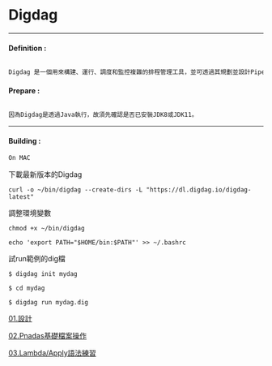 # Digdag

***
#### Definition :
```markdown

Digdag 是一個用來構建、運行、調度和監控複雜的排程管理工具，並可透過其規劃並設計PipeLine。

```
#### Prepare :
```markdown

因為Digdag是透過Java執行，故須先確認是否已安裝JDK8或JDK11。

```
***

#### Building  :
```markdown
On MAC 

```
下載最新版本的Digdag

``curl -o ~/bin/digdag --create-dirs -L "https://dl.digdag.io/digdag-latest"``

調整環境變數

``chmod +x ~/bin/digdag``

``echo 'export PATH="$HOME/bin:$PATH"' >> ~/.bashrc``

試run範例的dig檔

``$ digdag init mydag``

``$ cd mydag``

``$ digdag run mydag.dig``

   [01.設計](https://github.com/Wiwi-Creator/Data_Cleaning/blob/main/Pandas_Basic.ipynb)
   
   [02.Pnadas基礎檔案操作](https://github.com/Wiwi-Creator/Data_Cleaning/blob/main/Read_Csv.ipynb)
   
   [03.Lambda/Apply語法練習](https://github.com/Wiwi-Creator/Data_Cleaning/blob/main/Lambda%E5%92%8CApply.ipynb)
   
